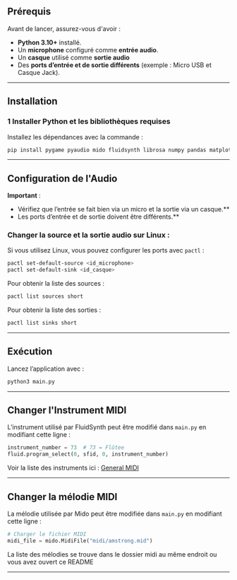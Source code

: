 ## Prérequis

Avant de lancer, assurez-vous d'avoir :

- **Python 3.10+** installé.
- Un **microphone** configuré comme **entrée audio**.
- Un **casque** utilisé comme **sortie audio** 
- Des **ports d’entrée et de sortie différents** (exemple : Micro USB et Casque Jack).

---

## Installation

### 1 Installer Python et les bibliothèques requises

Installez les dépendances avec la commande :
```bash
pip install pygame pyaudio mido fluidsynth librosa numpy pandas matplotlib joblib xgboost scipy
```
---

## Configuration de l'Audio

**Important** :  
- Vérifiez que l’entrée se fait bien via un micro et la sortie via un casque.** 
- Les ports d’entrée et de sortie doivent être différents.**  

### Changer la source et la sortie audio sur Linux :
Si vous utilisez Linux, vous pouvez configurer les ports avec `pactl` :
```bash
pactl set-default-source <id_microphone>
pactl set-default-sink <id_casque>
```
Pour obtenir la liste des sources :
```bash
pactl list sources short
```
Pour obtenir la liste des sorties :
```bash
pactl list sinks short
```

---

## Exécution

Lancez l’application avec :
```bash
python3 main.py
```
---

## Changer l'Instrument MIDI

L’instrument utilisé par FluidSynth peut être modifié dans `main.py` en modifiant cette ligne :
```python
instrument_number = 73  # 73 = Flûtee
fluid.program_select(0, sfid, 0, instrument_number)
```
Voir la liste des instruments ici : [General MIDI](https://fr.wikipedia.org/wiki/General_MIDI)

---

## Changer la mélodie MIDI

La mélodie utilisée par Mido peut être modifiée dans `main.py` en modifiant cette ligne :
```python
# Charger le fichier MIDI
midi_file = mido.MidiFile("midi/amstrong.mid")
```
La liste des mélodies se trouve dans le dossier midi au même endroit ou vous avez ouvert ce README

---
